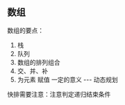 

## 数组


数组的要点：
1. 栈
2. 队列
3. 数组的排列组合
4. 交、并、补
5. 为元素 赋值 一定的意义  ---  动态规划




快排需要注意：注意判定递归结束条件



